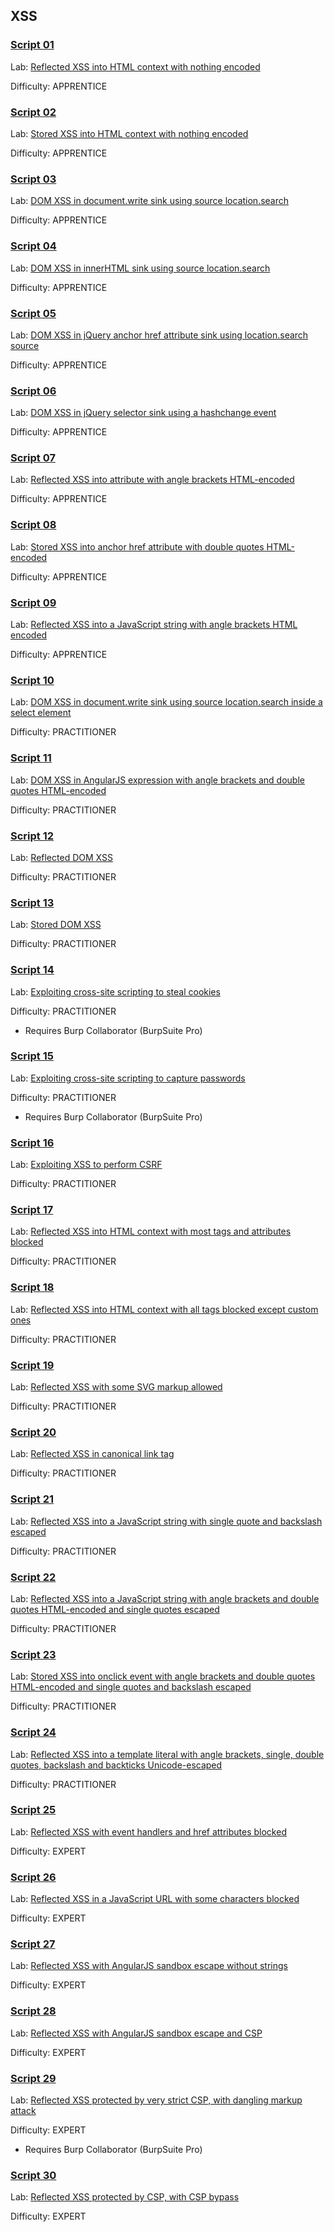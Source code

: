 
## XSS


### [**Script 01**](https://github.com/NawwarMohammad/WebAppSecurity/blob/main/XSS/exploit-lab01.py)

Lab: [Reflected XSS into HTML context with nothing encoded](https://portswigger.net/web-security/cross-site-scripting/reflected/lab-html-context-nothing-encoded)

Difficulty: APPRENTICE


### [**Script 02**](https://github.com/NawwarMohammad/WebAppSecurity/blob/main/XSS/exploit-lab02.py)

Lab: [Stored XSS into HTML context with nothing encoded](https://portswigger.net/web-security/cross-site-scripting/stored/lab-html-context-nothing-encoded)

Difficulty: APPRENTICE


### [**Script 03**](https://github.com/NawwarMohammad/WebAppSecurity/blob/main/XSS/exploit-lab03.py)

Lab: [DOM XSS in document.write sink using source location.search](https://portswigger.net/web-security/cross-site-scripting/dom-based/lab-document-write-sink)

Difficulty: APPRENTICE


### [**Script 04**](https://github.com/NawwarMohammad/WebAppSecurity/blob/main/XSS/exploit-lab04.py)

Lab: [DOM XSS in innerHTML sink using source location.search](https://portswigger.net/web-security/cross-site-scripting/dom-based/lab-innerhtml-sink)

Difficulty: APPRENTICE


### [**Script 05**](https://github.com/NawwarMohammad/WebAppSecurity/blob/main/XSS/exploit-lab05.py)

Lab: [DOM XSS in jQuery anchor href attribute sink using location.search source](https://portswigger.net/web-security/cross-site-scripting/dom-based/lab-jquery-href-attribute-sink)

Difficulty: APPRENTICE


### [**Script 06**](https://github.com/NawwarMohammad/WebAppSecurity/blob/main/XSS/exploit-lab06.py)

Lab: [DOM XSS in jQuery selector sink using a hashchange event](https://portswigger.net/web-security/cross-site-scripting/dom-based/lab-jquery-selector-hash-change-event)

Difficulty: APPRENTICE


### [**Script 07**](https://github.com/NawwarMohammad/WebAppSecurity/blob/main/XSS/exploit-lab07.py)

Lab: [Reflected XSS into attribute with angle brackets HTML-encoded](https://portswigger.net/web-security/cross-site-scripting/contexts/lab-attribute-angle-brackets-html-encoded)

Difficulty: APPRENTICE


### [**Script 08**](https://github.com/NawwarMohammad/WebAppSecurity/blob/main/XSS/exploit-lab08.py)

Lab: [Stored XSS into anchor href attribute with double quotes HTML-encoded](https://portswigger.net/web-security/cross-site-scripting/contexts/lab-href-attribute-double-quotes-html-encoded)

Difficulty: APPRENTICE


### [**Script 09**](https://github.com/NawwarMohammad/WebAppSecurity/blob/main/XSS/exploit-lab09.py)

Lab: [Reflected XSS into a JavaScript string with angle brackets HTML encoded](https://portswigger.net/web-security/cross-site-scripting/contexts/lab-javascript-string-angle-brackets-html-encoded)

Difficulty: APPRENTICE


### [**Script 10**](https://github.com/NawwarMohammad/WebAppSecurity/blob/main/XSS/exploit-lab10.py)

Lab: [DOM XSS in document.write sink using source location.search inside a select element](https://portswigger.net/web-security/cross-site-scripting/dom-based/lab-document-write-sink-inside-select-element)

Difficulty: PRACTITIONER


### [**Script 11**](https://github.com/NawwarMohammad/WebAppSecurity/blob/main/XSS/exploit-lab11.py)

Lab: [DOM XSS in AngularJS expression with angle brackets and double quotes HTML-encoded](https://portswigger.net/web-security/cross-site-scripting/dom-based/lab-angularjs-expression)

Difficulty: PRACTITIONER


### [**Script 12**](https://github.com/NawwarMohammad/WebAppSecurity/blob/main/XSS/exploit-lab12.py)

Lab: [Reflected DOM XSS](https://portswigger.net/web-security/cross-site-scripting/dom-based/lab-dom-xss-reflected)

Difficulty: PRACTITIONER


### [**Script 13**](https://github.com/NawwarMohammad/WebAppSecurity/blob/main/XSS/exploit-lab13.py)

Lab: [Stored DOM XSS](https://portswigger.net/web-security/cross-site-scripting/dom-based/lab-dom-xss-stored)

Difficulty: PRACTITIONER


### [**Script 14**](https://github.com/NawwarMohammad/WebAppSecurity/blob/main/XSS/exploit-lab14.py)

Lab: [Exploiting cross-site scripting to steal cookies](https://portswigger.net/web-security/cross-site-scripting/exploiting/lab-stealing-cookies)

Difficulty: PRACTITIONER

- Requires Burp Collaborator (BurpSuite Pro)


### [**Script 15**](https://github.com/NawwarMohammad/WebAppSecurity/blob/main/XSS/exploit-lab15.py)

Lab: [Exploiting cross-site scripting to capture passwords](https://portswigger.net/web-security/cross-site-scripting/exploiting/lab-capturing-passwords)

Difficulty: PRACTITIONER

- Requires Burp Collaborator (BurpSuite Pro)


### [**Script 16**](https://github.com/NawwarMohammad/WebAppSecurity/blob/main/XSS/exploit-lab16.py)

Lab: [Exploiting XSS to perform CSRF](https://portswigger.net/web-security/cross-site-scripting/exploiting/lab-perform-csrf)

Difficulty: PRACTITIONER


### [**Script 17**](https://github.com/NawwarMohammad/WebAppSecurity/blob/main/XSS/exploit-lab17.py)

Lab: [Reflected XSS into HTML context with most tags and attributes blocked](https://portswigger.net/web-security/cross-site-scripting/contexts/lab-html-context-with-most-tags-and-attributes-blocked)

Difficulty: PRACTITIONER


### [**Script 18**](https://github.com/NawwarMohammad/WebAppSecurity/blob/main/XSS/exploit-lab18.py)

Lab: [Reflected XSS into HTML context with all tags blocked except custom ones](https://portswigger.net/web-security/cross-site-scripting/contexts/lab-html-context-with-all-standard-tags-blocked)

Difficulty: PRACTITIONER


### [**Script 19**](https://github.com/NawwarMohammad/WebAppSecurity/blob/main/XSS/exploit-lab19.py)

Lab: [Reflected XSS with some SVG markup allowed](https://portswigger.net/web-security/cross-site-scripting/contexts/lab-some-svg-markup-allowed)

Difficulty: PRACTITIONER


### [**Script 20**](https://github.com/NawwarMohammad/WebAppSecurity/blob/main/XSS/exploit-lab20.py)

Lab: [Reflected XSS in canonical link tag](https://portswigger.net/web-security/cross-site-scripting/contexts/lab-canonical-link-tag)

Difficulty: PRACTITIONER


### [**Script 21**](https://github.com/NawwarMohammad/WebAppSecurity/blob/main/XSS/exploit-lab21.py)

Lab: [Reflected XSS into a JavaScript string with single quote and backslash escaped](https://portswigger.net/web-security/cross-site-scripting/contexts/lab-javascript-string-single-quote-backslash-escaped)

Difficulty: PRACTITIONER


### [**Script 22**](https://github.com/NawwarMohammad/WebAppSecurity/blob/main/XSS/exploit-lab22.py)

Lab: [Reflected XSS into a JavaScript string with angle brackets and double quotes HTML-encoded and single quotes escaped](https://portswigger.net/web-security/cross-site-scripting/contexts/lab-javascript-string-angle-brackets-double-quotes-encoded-single-quotes-escaped)

Difficulty: PRACTITIONER


### [**Script 23**](https://github.com/NawwarMohammad/WebAppSecurity/blob/main/XSS/exploit-lab23.py)

Lab: [Stored XSS into onclick event with angle brackets and double quotes HTML-encoded and single quotes and backslash escaped](https://portswigger.net/web-security/cross-site-scripting/contexts/lab-onclick-event-angle-brackets-double-quotes-html-encoded-single-quotes-backslash-escaped)

Difficulty: PRACTITIONER


### [**Script 24**](https://github.com/NawwarMohammad/WebAppSecurity/blob/main/XSS/exploit-lab24.py)

Lab: [Reflected XSS into a template literal with angle brackets, single, double quotes, backslash and backticks Unicode-escaped](https://portswigger.net/web-security/cross-site-scripting/contexts/lab-javascript-template-literal-angle-brackets-single-double-quotes-backslash-backticks-escaped)

Difficulty: PRACTITIONER


### [**Script 25**](https://github.com/NawwarMohammad/WebAppSecurity/blob/main/XSS/exploit-lab25.py)

Lab: [Reflected XSS with event handlers and href attributes blocked](https://portswigger.net/web-security/cross-site-scripting/contexts/lab-event-handlers-and-href-attributes-blocked)

Difficulty: EXPERT


### [**Script 26**](https://github.com/NawwarMohammad/WebAppSecurity/blob/main/XSS/exploit-lab26.py)

Lab: [Reflected XSS in a JavaScript URL with some characters blocked](https://portswigger.net/web-security/cross-site-scripting/contexts/lab-javascript-url-some-characters-blocked)

Difficulty: EXPERT


### [**Script 27**](https://github.com/NawwarMohammad/WebAppSecurity/blob/main/XSS/exploit-lab27.py)

Lab: [Reflected XSS with AngularJS sandbox escape without strings](https://portswigger.net/web-security/cross-site-scripting/contexts/client-side-template-injection/lab-angular-sandbox-escape-without-strings)

Difficulty: EXPERT


### [**Script 28**](https://github.com/NawwarMohammad/WebAppSecurity/blob/main/XSS/exploit-lab28.py)

Lab: [Reflected XSS with AngularJS sandbox escape and CSP](https://portswigger.net/web-security/cross-site-scripting/contexts/client-side-template-injection/lab-angular-sandbox-escape-and-csp)

Difficulty: EXPERT


### [**Script 29**](https://github.com/NawwarMohammad/WebAppSecurity/blob/main/XSS/exploit-lab29.py)

Lab: [Reflected XSS protected by very strict CSP, with dangling markup attack](https://portswigger.net/web-security/cross-site-scripting/content-security-policy/lab-very-strict-csp-with-dangling-markup-attack)

Difficulty: EXPERT

- Requires Burp Collaborator (BurpSuite Pro)


### [**Script 30**](https://github.com/NawwarMohammad/WebAppSecurity/blob/main/XSS/exploit-lab30.py)

Lab: [Reflected XSS protected by CSP, with CSP bypass](https://portswigger.net/web-security/cross-site-scripting/content-security-policy/lab-csp-bypass)

Difficulty: EXPERT

